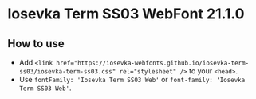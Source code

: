 # Iosevka Term SS03 WebFont 21.1.0

## How to use

- Add `<link href="https://iosevka-webfonts.github.io/iosevka-term-ss03/iosevka-term-ss03.css" rel="stylesheet" />` to your `<head>`.
- Use `fontFamily: 'Iosevka Term SS03 Web'` or `font-family: 'Iosevka Term SS03 Web'`.
